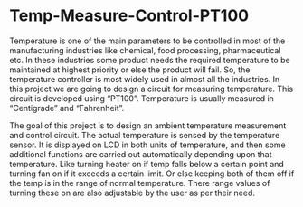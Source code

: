 # Temp-Measure-Control-PT100
Temperature is one of the main parameters to be controlled in most of the manufacturing industries like chemical, food processing, pharmaceutical etc. In these industries some product needs the required temperature to be maintained at highest priority or else the product will fail. So, the temperature controller is most widely used in almost all the industries. In this project we are going to design a circuit for measuring temperature. This circuit is developed using “PT100”. Temperature is usually measured in “Centigrade” and “Fahrenheit”. 

The goal of this project is to design an ambient temperature measurement and control circuit. The actual temperature is sensed by the temperature sensor. It is displayed on LCD in both units of temperature, and then some additional functions are carried out automatically depending upon that temperature. Like turning heater on if temp falls below a certain point and turning fan on if it exceeds a certain limit. Or else keeping both of them off if the temp is in the range of normal temperature. There range values of turning these on are also adjustable by the user as per their need.
